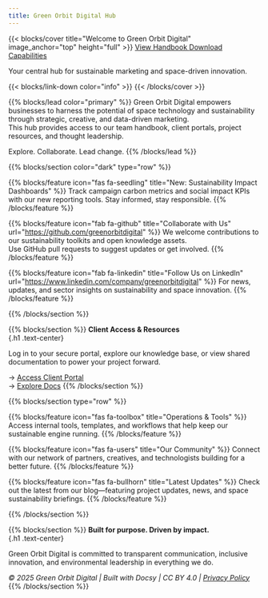 ```yaml
---
title: Green Orbit Digital Hub
---
```


{{< blocks/cover title="Welcome to Green Orbit Digital" image_anchor="top" height="full" >}}
<a class="btn btn-lg btn-primary me-3 mb-4" href="/about/handbook/">
  View Handbook <i class="fas fa-book-open ms-2"></i>
</a>
<a class="btn btn-lg btn-secondary me-3 mb-4" href="/capabilities/">
  Download Capabilities <i class="fas fa-download ms-2 "></i>
</a>
<p class="lead mt-5">Your central hub for sustainable marketing and space-driven innovation.</p>
{{< blocks/link-down color="info" >}}
{{< /blocks/cover >}}


{{% blocks/lead color="primary" %}}
Green Orbit Digital empowers businesses to harness the potential of space technology and sustainability through strategic, creative, and data-driven marketing.  
This hub provides access to our team handbook, client portals, project resources, and thought leadership.

Explore. Collaborate. Lead change.
{{% /blocks/lead %}}


{{% blocks/section color="dark" type="row" %}}

{{% blocks/feature icon="fas fa-seedling" title="New: Sustainability Impact Dashboards" %}}
Track campaign carbon metrics and social impact KPIs with our new reporting tools.
Stay informed, stay responsible.
{{% /blocks/feature %}}

{{% blocks/feature icon="fab fa-github" title="Collaborate with Us" url="https://github.com/greenorbitdigital" %}}
We welcome contributions to our sustainability toolkits and open knowledge assets.  
Use GitHub pull requests to suggest updates or get involved.
{{% /blocks/feature %}}

{{% blocks/feature icon="fab fa-linkedin" title="Follow Us on LinkedIn" url="https://www.linkedin.com/company/greenorbitdigital" %}}
For news, updates, and sector insights on sustainability and space innovation.
{{% /blocks/feature %}}

{{% /blocks/section %}}


{{% blocks/section %}}
**Client Access & Resources**  
{.h1 .text-center}

Log in to your secure portal, explore our knowledge base, or view shared documentation to power your project forward.

→ [Access Client Portal](/clients/)  
→ [Explore Docs](/docs/)
{{% /blocks/section %}}


{{% blocks/section type="row" %}}

{{% blocks/feature icon="fas fa-toolbox" title="Operations & Tools" %}}
Access internal tools, templates, and workflows that help keep our sustainable engine running.
{{% /blocks/feature %}}

{{% blocks/feature icon="fas fa-users" title="Our Community" %}}
Connect with our network of partners, creatives, and technologists building for a better future.
{{% /blocks/feature %}}

{{% blocks/feature icon="fas fa-bullhorn" title="Latest Updates" %}}
Check out the latest from our blog—featuring project updates, news, and space sustainability briefings.
{{% /blocks/feature %}}

{{% /blocks/section %}}


{{% blocks/section %}}
**Built for purpose. Driven by impact.**  
{.h1 .text-center}

Green Orbit Digital is committed to transparent communication, inclusive innovation, and environmental leadership in everything we do.

*© 2025 Green Orbit Digital | Built with Docsy | CC BY 4.0 | [Privacy Policy](/privacy)*
{{% /blocks/section %}}